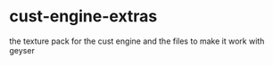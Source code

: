 # cust-engine-extras
the texture pack for the cust engine and the files to make it work with geyser
